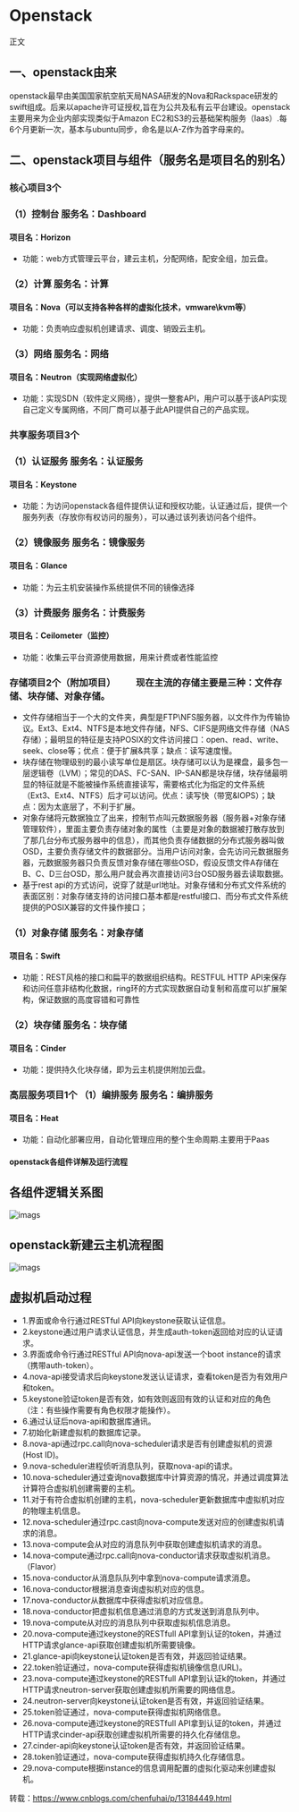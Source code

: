 # Openstack
正文

## 一、openstack由来 　　
openstack最早由美国国家航空航天局NASA研发的Nova和Rackspace研发的swift组成。后来以apache许可证授权,旨在为公共及私有云平台建设。openstack主要用来为企业内部实现类似于Amazon EC2和S3的云基础架构服务（Iaas）.每6个月更新一次，基本与ubuntu同步，命名是以A-Z作为首字母来的。

## 二、openstack项目与组件（服务名是项目名的别名）

### 核心项目3个 
### （1）控制台 服务名：Dashboard
#### 项目名：Horizon
* 功能：web方式管理云平台，建云主机，分配网络，配安全组，加云盘。
### （2）计算 服务名：计算
#### 项目名：Nova（可以支持各种各样的虚拟化技术，vmware\kvm等）
* 功能：负责响应虚拟机创建请求、调度、销毁云主机。
### （3）网络 服务名：网络
#### 项目名：Neutron（实现网络虚拟化）
* 功能：实现SDN（软件定义网络），提供一整套API，用户可以基于该API实现自己定义专属网络，不同厂商可以基于此API提供自己的产品实现。
### 共享服务项目3个 
### （1）认证服务 服务名：认证服务
#### 项目名：Keystone
* 功能：为访问openstack各组件提供认证和授权功能，认证通过后，提供一个服务列表（存放你有权访问的服务），可以通过该列表访问各个组件。
### （2）镜像服务 服务名：镜像服务
#### 项目名：Glance
* 功能：为云主机安装操作系统提供不同的镜像选择
### （3）计费服务 服务名：计费服务
#### 项目名：Ceilometer（监控）
* 功能：收集云平台资源使用数据，用来计费或者性能监控
### 存储项目2个（附加项目） 　　现在主流的存储主要是三种：文件存储、块存储、对象存储。
* 文件存储相当于一个大的文件夹，典型是FTP\NFS服务器，以文件作为传输协议。Ext3、Ext4、NTFS是本地文件存储，NFS、CIFS是网络文件存储（NAS存储）；最明显的特征是支持POSIX的文件访问接口：open、read、write、seek、close等；优点：便于扩展&共享；缺点：读写速度慢。
* 块存储在物理级别的最小读写单位是扇区。块存储可以认为是裸盘，最多包一层逻辑卷（LVM）；常见的DAS、FC-SAN、IP-SAN都是块存储，块存储最明显的特征就是不能被操作系统直接读写，需要格式化为指定的文件系统（Ext3、Ext4、NTFS）后才可以访问。优点：读写快（带宽&IOPS）；缺点：因为太底层了，不利于扩展。
* 对象存储将元数据独立了出来，控制节点叫元数据服务器（服务器+对象存储管理软件），里面主要负责存储对象的属性（主要是对象的数据被打散存放到了那几台分布式服务器中的信息），而其他负责存储数据的分布式服务器叫做OSD，主要负责存储文件的数据部分。当用户访问对象，会先访问元数据服务器，元数据服务器只负责反馈对象存储在哪些OSD，假设反馈文件A存储在B、C、D三台OSD，那么用户就会再次直接访问3台OSD服务器去读取数据。
* 基于rest api的方式访问，说穿了就是url地址。对象存储和分布式文件系统的表面区别：对象存储支持的访问接口基本都是restful接口、而分布式文件系统提供的POSIX兼容的文件操作接口；

### （1）对象存储 服务名：对象存储
#### 项目名：Swift
* 功能：REST风格的接口和扁平的数据组织结构。RESTFUL HTTP API来保存和访问任意非结构化数据，ring环的方式实现数据自动复制和高度可以扩展架构，保证数据的高度容错和可靠性
### （2）块存储 服务名：块存储
#### 项目名：Cinder
* 功能：提供持久化块存储，即为云主机提供附加云盘。
### 高层服务项目1个 （1）编排服务 服务名：编排服务
#### 项目名：Heat
* 功能：自动化部署应用，自动化管理应用的整个生命周期.主要用于Paas 
#### openstack各组件详解及运行流程
## 各组件逻辑关系图 　　

![imags](https://github.com/cuiziwenn/Openstack/blob/main/Openstck%E8%BF%90%E8%A1%8C%E6%B5%81%E7%A8%8B.png)

## openstack新建云主机流程图
![imags](https://github.com/cuiziwenn/Openstack/blob/main/Openstack%E6%96%B0%E5%BB%BA%E4%B8%BB%E6%9C%BA%E6%B5%81%E7%A8%8B.png)

## 虚拟机启动过程 

* 1.界面或命令行通过RESTful API向keystone获取认证信息。
* 2.keystone通过用户请求认证信息，并生成auth-token返回给对应的认证请求。
* 3.界面或命令行通过RESTful API向nova-api发送一个boot instance的请求（携带auth-token）。
* 4.nova-api接受请求后向keystone发送认证请求，查看token是否为有效用户和token。
* 5.keystone验证token是否有效，如有效则返回有效的认证和对应的角色（注：有些操作需要有角色权限才能操作）。
* 6.通过认证后nova-api和数据库通讯。
* 7.初始化新建虚拟机的数据库记录。
* 8.nova-api通过rpc.call向nova-scheduler请求是否有创建虚拟机的资源(Host ID)。
* 9.nova-scheduler进程侦听消息队列，获取nova-api的请求。
* 10.nova-scheduler通过查询nova数据库中计算资源的情况，并通过调度算法计算符合虚拟机创建需要的主机。
* 11.对于有符合虚拟机创建的主机，nova-scheduler更新数据库中虚拟机对应的物理主机信息。
* 12.nova-scheduler通过rpc.cast向nova-compute发送对应的创建虚拟机请求的消息。
* 13.nova-compute会从对应的消息队列中获取创建虚拟机请求的消息。
* 14.nova-compute通过rpc.call向nova-conductor请求获取虚拟机消息。（Flavor）
* 15.nova-conductor从消息队队列中拿到nova-compute请求消息。
* 16.nova-conductor根据消息查询虚拟机对应的信息。
* 17.nova-conductor从数据库中获得虚拟机对应信息。
* 18.nova-conductor把虚拟机信息通过消息的方式发送到消息队列中。
* 19.nova-compute从对应的消息队列中获取虚拟机信息消息。
* 20.nova-compute通过keystone的RESTfull API拿到认证的token，并通过HTTP请求glance-api获取创建虚拟机所需要镜像。
* 21.glance-api向keystone认证token是否有效，并返回验证结果。
* 22.token验证通过，nova-compute获得虚拟机镜像信息(URL)。
* 23.nova-compute通过keystone的RESTfull API拿到认证k的token，并通过HTTP请求neutron-server获取创建虚拟机所需要的网络信息。
* 24.neutron-server向keystone认证token是否有效，并返回验证结果。
* 25.token验证通过，nova-compute获得虚拟机网络信息。
* 26.nova-compute通过keystone的RESTfull API拿到认证的token，并通过HTTP请求cinder-api获取创建虚拟机所需要的持久化存储信息。
* 27.cinder-api向keystone认证token是否有效，并返回验证结果。
* 28.token验证通过，nova-compute获得虚拟机持久化存储信息。
* 29.nova-compute根据instance的信息调用配置的虚拟化驱动来创建虚拟机。

转载：https://www.cnblogs.com/chenfuhai/p/13184449.html
